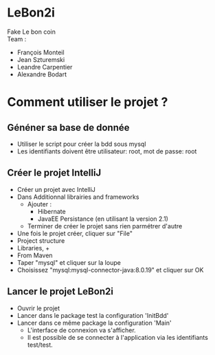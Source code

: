 # LeBon2i
Fake Le bon coin<br>
Team : 
- François Monteil
- Jean Szturemski
- Leandre Carpentier
- Alexandre Bodart

# Comment utiliser le projet ?
## Généner sa base de donnée
- Utiliser le script pour créer la bdd sous mysql
- Les identifiants doivent être utilisateur: root, mot de passe: root
## Créer le projet IntelliJ
- Créer un projet avec IntelliJ
- Dans Additionnal librairies and frameworks
  - Ajouter :
    - Hibernate
    - JavaEE Persistance (en utilisant la version 2.1)
  - Terminer de créer le projet sans rien parmétrer d'autre
- Une fois le projet créer, cliquer sur "File"
- Project structure
- Libraries, +
- From Maven
- Taper "mysql" et cliquer sur la loupe
- Choisissez "mysql:mysql-connector-java:8.0.19" et cliquer sur OK

## Lancer le projet LeBon2i
- Ouvrir le projet
- Lancer dans le package test la configuration 'InitBdd'
- Lancer dans ce même package la configuration 'Main'
  - L'interface de connexion va s'afficher.
  - Il est possible de se connecter à l'application via les identifiants test/test.
